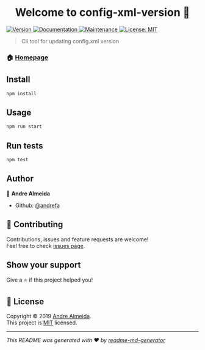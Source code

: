<h1 align="center">Welcome to config-xml-version 👋</h1>
<p>
  <a href="https://www.npmjs.com/package/config-xml-version" target="_blank">
    <img alt="Version" src="https://img.shields.io/npm/v/config-xml-version.svg">
  </a>
  <a href="https://github.com/andrefa/config-xml-version#readme" target="_blank">
    <img alt="Documentation" src="https://img.shields.io/badge/documentation-yes-brightgreen.svg" />
  </a>
  <a href="https://github.com/andrefa/config-xml-version/graphs/commit-activity" target="_blank">
    <img alt="Maintenance" src="https://img.shields.io/badge/Maintained%3F-yes-green.svg" />
  </a>
  <a href="https://github.com/andrefa/config-xml-version/blob/master/LICENSE" target="_blank">
    <img alt="License: MIT" src="https://img.shields.io/github/license/andrefa/config-xml-version" />
  </a>
</p>

> Cli tool for updating config.xml version

### 🏠 [Homepage](https://github.com/andrefa/config-xml-version#readme)

## Install

```sh
npm install
```

## Usage

```sh
npm run start
```

## Run tests

```sh
npm test
```

## Author

👤 **Andre Almeida**

* Github: [@andrefa](https://github.com/andrefa)

## 🤝 Contributing

Contributions, issues and feature requests are welcome!<br />Feel free to check [issues page](https://github.com/andrefa/config-xml-version/issues).

## Show your support

Give a ⭐️ if this project helped you!

## 📝 License

Copyright © 2019 [Andre Almeida](https://github.com/andrefa).<br />
This project is [MIT](https://github.com/andrefa/config-xml-version/blob/master/LICENSE) licensed.

***
_This README was generated with ❤️ by [readme-md-generator](https://github.com/kefranabg/readme-md-generator)_